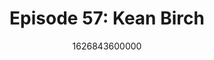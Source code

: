 ---
templateKey: podcast-episode
public: true
url: podcast/episode-57-kean-birch
title: " Episode 57: Kean Birch "
description:  Host Derek E. Silva joins Kean Birch, an expert in technoscience and professor at York University. They take a deep dive into the Facebook effect, the rise of the data economy, and how private data changes the game of capitalism. 
date: 1626843600000
featuredimage: /img/podcast/P8PGuestCard_KeanBirch.jpg
socialimage: https://www.orchid.com/assets/img/podcast/P8PEpisode_KeanBirch.png
platformurls:
 - https://podcasts.apple.com/us/podcast/facebook-effect-rise-data-economy-kean-birch/id1516705670?i=1000529600581
 - https://open.spotify.com/episode/3fJDj7kLH5fm5c8AJTjMcQ
 - https://podcasts.google.com/feed/aHR0cHM6Ly9mb2xsb3d0aGV3aGl0ZXJhYmJpdC5saWJzeW4uY29tL3Jzcw/episode/ODc0MzEzZjgtOWFmMC00NTc5LThiNGMtOTI5ZDc4MzY2MWNk?sa=X&ved=0CAUQkfYCahcKEwiQx5Os0_TxAhUAAAAAHQAAAAAQAQ
 - 
 - https://castbox.fm/episode/Facebook-Effect-and-the-Rise-of-the-Data-Economy-with-Kean-Birch-id2954358-id406757296?country=us
 - https://www.deezer.com/us/episode/316017142
 - https://tunein.com/podcasts/Technology-Podcasts/Follow-the-White-Rabbit-p1330281/?topicId=164622421
---